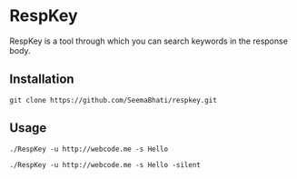 # RespKey
RespKey is a tool through which you can search keywords in the response body.

## Installation
```
git clone https://github.com/SeemaBhati/respkey.git
```

## Usage
```
./RespKey -u http://webcode.me -s Hello 
```
```
./RespKey -u http://webcode.me -s Hello -silent
```
